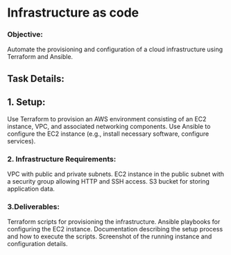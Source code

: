 # Infrastructure as code

### Objective:
Automate the provisioning and configuration of a cloud infrastructure using Terraform and Ansible.

## Task Details:

## 1. Setup:

Use Terraform to provision an AWS environment consisting of an EC2 instance, VPC, and associated networking components.
Use Ansible to configure the EC2 instance (e.g., install necessary software, configure services).
### 2. Infrastructure Requirements:

VPC with public and private subnets.
EC2 instance in the public subnet with a security group allowing HTTP and SSH access.
S3 bucket for storing application data.
### 3.Deliverables:

Terraform scripts for provisioning the infrastructure.
Ansible playbooks for configuring the EC2 instance.
Documentation describing the setup process and how to execute the scripts.
Screenshot of the running instance and configuration details.